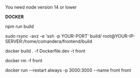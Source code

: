 You need node version 14 or lower

__DOCKER__

npm run build

sudo rsync -avz -e 'ssh -p YOUR-PORT' build/ root@YOUR-IP-SERVER:/home/comandera/frontend/build

docker build . -f Dockerfile.dev -t front

docker rm -f front

docker run --restart always -p 3000:3000 --name front front